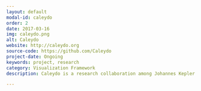 ```yaml
---
layout: default
modal-id: caleydo
order: 2
date: 2017-03-16
img: caleydo.png
alt: Caleydo
website: http://caleydo.org
source-code: https://github.com/Caleydo
project-date: Ongoing
keywords: project, research
category: Visualization Framework
description: Caleydo is a research collaboration among Johannes Kepler University Linz, the University of Utah, Graz University of Technology, Harvard University and Harvard Medical School. Samuel Gratzl joined the team during his Phd studies and together they developed a series of awarded publications in the area of information visualization with a focus on biomedical data.

---
```

